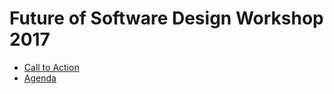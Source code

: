 # Future of Software Design Workshop 2017

* [Call to Action](call-to-action.md)
* [Agenda](agenda.md)
